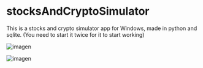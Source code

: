 # stocksAndCryptoSimulator
This is a stocks and crypto simulator app for Windows, made in python and sqlite. (You need to start it twice for it to start working)

![imagen](https://github.com/user-attachments/assets/2cdfd38d-dcd0-4c9d-ac95-d88667c1afda)

![imagen](https://github.com/user-attachments/assets/e6315074-0c5b-477f-9b6d-799d6d3ddf70)


